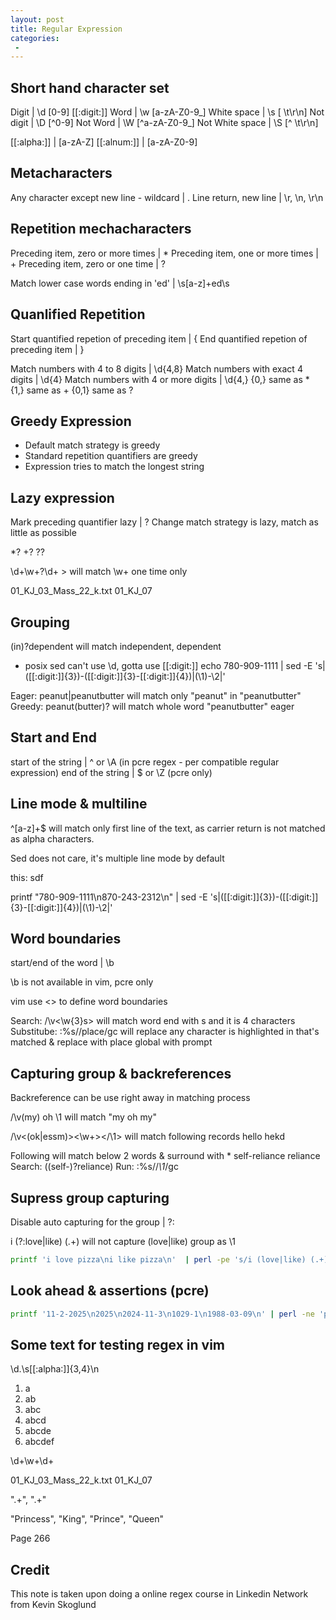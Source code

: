 ```yaml
---
layout: post
title: Regular Expression
categories:
 -
---
```


## Short hand character set

Digit | \d  [0-9] [[:digit:]]
Word | \w  [a-zA-Z0-9_] 
White space | \s  [ \t\r\n]
Not digit | \D  [^0-9]
Not Word | \W  [^a-zA-Z0-9_]
Not White space | \S  [^ \t\r\n]

[[:alpha:]] | [a-zA-Z]
[[:alnum:]] | [a-zA-Z0-9]

## Metacharacters
Any character except new line - wildcard | .
Line return, new line | \r, \n, \r\n

## Repetition mechacharacters

Preceding item, zero or more times | *
Preceding item, one or more times | +
Preceding item, zero or one time | ?

Match lower case words ending in 'ed' | \s[a-z]+ed\s

## Quanlified Repetition

Start quantified repetion of preceding item | {
End quantified repetion of preceding item | }

Match numbers with 4 to 8 digits | \d{4,8}
Match numbers with exact 4 digits | \d{4}
Match numbers with 4 or more digits | \d{4,}
{0,} same as *
{1,} same as +
{0,1} same as ?

## Greedy Expression

- Default match strategy is greedy 
- Standard repetition quantifiers are greedy
- Expression tries to match the longest string


## Lazy expression

Mark preceding quantifier lazy | ?
Change match strategy is lazy, match as little as possible

*?
+?
??

\d+\w+?\d+ > will match \w+ one time only

01_KJ_03_Mass_22_k.txt
01_KJ_07

## Grouping

(in)?dependent will match independent, dependent

- posix sed can't use \d, gotta use [[:digit:]]
echo 780-909-1111 | sed -E 's|([[:digit:]]{3})-([[:digit:]]{3}-[[:digit:]]{4})|(\1)-\2|'

Eager: peanut|peanutbutter will match only "peanut" in "peanutbutter"
Greedy: peanut(butter)? will match whole word "peanutbutter" eager

## Start and End 

start of the string | ^ or \A (in pcre regex - per compatible regular expression)
end of the string | $ or \Z (pcre only)

## Line mode & multiline

^[a-z]+$ will match only first line of the text, as carrier return is not matched as alpha characters.

Sed does not care, it's multiple line mode by default

this: sdf

printf "780-909-1111\n870-243-2312\n" | sed -E 's|([[:digit:]]{3})-([[:digit:]]{3}-[[:digit:]]{4})|(\1)-\2|'

## Word boundaries

start/end of the word | \b

\b is not available in vim, pcre only

vim use <> to define word boundaries

Search: /\v<\w{3}s> will match word end with s and it is 4 characters
Substitube: :%s//place/gc will replace any character is highlighted in that's matched & replace with place global with prompt

## Capturing group & backreferences

Backreference can be use right away in matching process

 /\v(my) oh \1 will match "my oh my"

/\v\<(ok|essm)\><\w+>\<\/\1\> will match following records
<essm>hello</essm>
<ok>hekd</ok>

Following will match below 2 words & surround with *
self-reliance
reliance
Search: ((self-)?reliance)
Run: :%s//*\1*/gc

## Supress group capturing

Disable auto capturing for the group | ?:


i (?:love|like) (.+) will not capture (love|like) group as \1

```sh
printf 'i love pizza\ni like pizza\n'  | perl -pe 's/i (love|like) (.+)/i \1/gi'
```

## Look ahead & assertions (pcre)

```sh
printf '11-2-2025\n2025\n2024-11-3\n1029-1\n1988-03-09\n' | perl -ne 'print if /(?=\d{4}-\d{2}-\d{2})\d{4}/'
```


## Some text for testing regex in vim

\d\.\s[[:alpha:]]{3,4}\n

1. a
2. ab
3. abc
4. abcd
5. abcde 
6. abcdef

\d+\w+\d+

01_KJ_03_Mass_22_k.txt
01_KJ_07

".+", ".+"

"Princess", "King", "Prince", "Queen"

Page 266

## Credit

This note is taken upon doing a online regex course in Linkedin Network from Kevin Skoglund
